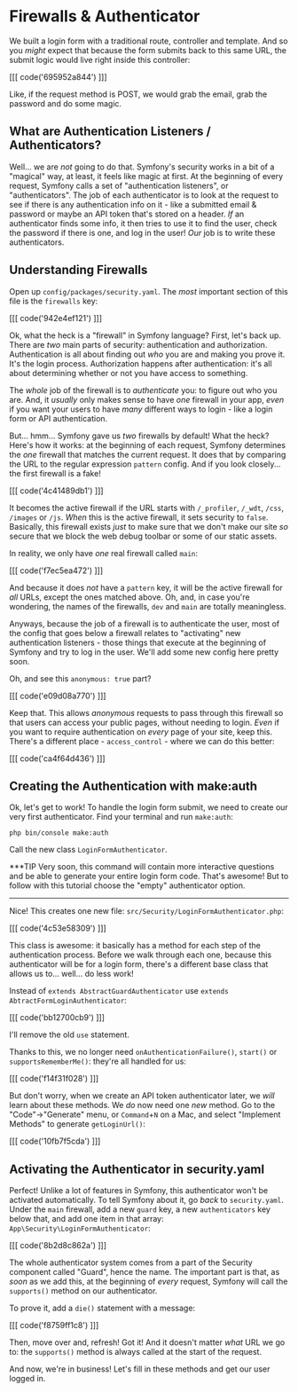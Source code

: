 # Firewalls & Authenticator

We built a login form with a traditional route, controller and template. And so
you *might* expect that because the form submits back to this same URL, the submit
logic would live right inside this controller:

[[[ code('695952a844') ]]]

Like, if the request method is POST, we would grab the email, grab the password and
do some magic.

## What are Authentication Listeners / Authenticators?

Well... we are *not* going to do that. Symfony's security works in a bit of a
"magical" way, at least, it feels like magic at first. At the beginning of every
request, Symfony calls a set of "authentication listeners", or "authenticators".
The job of each authenticator is to look at the request to see if there is any authentication
info on it - like a submitted email & password or maybe an API token that's stored
on a header. *If* an authenticator finds some info, it then tries to use it to find
the user, check the password if there is one, and log in the user! *Our* job is to
write these authenticators.

## Understanding Firewalls

Open up `config/packages/security.yaml`. The *most* important section of this
file is the `firewalls` key:

[[[ code('942e4ef121') ]]]

Ok, what the heck is a "firewall" in Symfony language? First, let's back up.
There are *two* main parts of security: authentication and authorization.
Authentication is all about finding out *who* you are and making you prove it.
It's the login process. Authorization happens after authentication:
it's all about determining whether or not you have access to something.

The *whole* job of the firewall is to *authenticate* you: to figure out who you are.
And, it *usually* only makes sense to have *one* firewall in your app, *even* if
you want your users to have *many* different ways to login - like a login form
or API authentication.

But... hmm... Symfony gave us *two* firewalls by default! What the heck? Here's
how it works: at the beginning of each request, Symfony determines the *one* firewall
that matches the current request. It does that by comparing the URL to the regular
expression `pattern` config. And if you look closely... the first firewall is a fake!

[[[ code('4c41489db1') ]]]

It becomes the active firewall if the URL starts with `/_profiler`, `/_wdt`, `/css`,
`/images` or `/js`. *When* this is the active firewall, it sets security to `false`.
Basically, this firewall exists *just* to make sure that we don't make our site
*so* secure that we block the web debug toolbar or some of our static assets.

In reality, we only have *one* real firewall called `main`:

[[[ code('f7ec5ea472') ]]]

And because it does *not* have a `pattern` key, it will be the active firewall
for *all* URLs, except the ones matched above. Oh, and, in case you're wondering,
the names of the firewalls, `dev` and `main` are totally meaningless.

Anyways, because the job of a firewall is to authenticate the user, most of the config
that goes below a firewall relates to "activating" new authentication listeners -
those things that execute at the beginning of Symfony and try to log in the user.
We'll add some new config here pretty soon.

Oh, and see this `anonymous: true` part?

[[[ code('e09d08a770') ]]]

Keep that. This allows *anonymous* requests to pass through this firewall so that
users can access your public pages, without needing to login. *Even* if you want
to require authentication on *every* page of your site, keep this. There's a different
place - `access_control` - where we can do this better:

[[[ code('ca4f64d436') ]]]

## Creating the Authentication with make:auth

Ok, let's get to work! To handle the login form submit, we need to create our very
first authenticator. Find your terminal and run `make:auth`:

```terminal-silent
php bin/console make:auth
```

Call the new class `LoginFormAuthenticator`.

***TIP
Very soon, this command will contain more interactive questions and be able
to generate your entire login form code. That's awesome! But to follow with this
tutorial choose the "empty" authenticator option.
***

Nice! This creates one new file: `src/Security/LoginFormAuthenticator.php`:

[[[ code('4c53e58309') ]]]

This class is awesome: it basically has a method for each step of the authentication
process. Before we walk through each one, because this authenticator will be for
a login form, there's a different base class that allows us to... well... do less
work!

Instead of `extends AbstractGuardAuthenticator` use `extends AbtractFormLoginAuthenticator`:

[[[ code('bb12700cb9') ]]]

I'll remove the old `use` statement.

Thanks to this, we no longer need `onAuthenticationFailure()`, `start()` or
`supportsRememberMe()`: they're all handled for us:

[[[ code('f14f31f028') ]]]

But don't worry, when we create an API token authenticator later, we *will* learn
about these methods. We *do* now need one *new* method. Go to the "Code"->"Generate"
menu, or `Command`+`N` on a Mac, and select "Implement Methods" to generate `getLoginUrl()`:

[[[ code('10fb7f5cda') ]]]

## Activating the Authenticator in security.yaml

Perfect! Unlike a lot of features in Symfony, this authenticator won't be activated
automatically. To tell Symfony about it, go *back* to `security.yaml`. Under the
`main` firewall, add a new `guard` key, a new `authenticators` key below that,
and add one item in that array: `App\Security\LoginFormAuthenticator`:

[[[ code('8b2d8c862a') ]]]

The whole authenticator system comes from a part of the Security component called
"Guard", hence the name. The important part is that, as *soon* as we add this,
at the beginning of *every* request, Symfony will call the `supports()` method on
our authenticator.

To prove it, add a `die()` statement with a message:

[[[ code('f8759ff1c8') ]]]

Then, move over and, refresh! Got it! And it doesn't matter *what* URL we go to:
the `supports()` method is always called at the start of the request.

And now, we're in business! Let's fill in these methods and get our user logged in.
